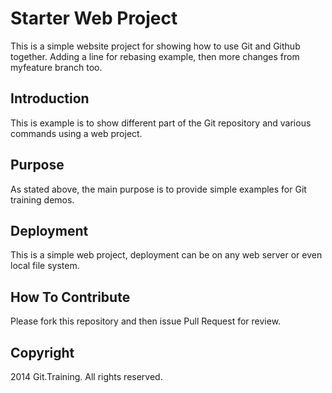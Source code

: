 # Starter Web Project

This is a simple website project for showing how to use Git and Github together. Adding a line for rebasing example, then more changes from
myfeature branch too.

## Introduction

This is example is to show different part of the Git repository and various commands using a web project.

## Purpose

As stated above, the main purpose is to provide simple examples for Git training demos.

## Deployment

This is a simple web project, deployment can be on any web server or even local file system.

## How To Contribute

Please fork this repository and then issue Pull Request for review.

## Copyright

2014 Git.Training. All rights reserved.


